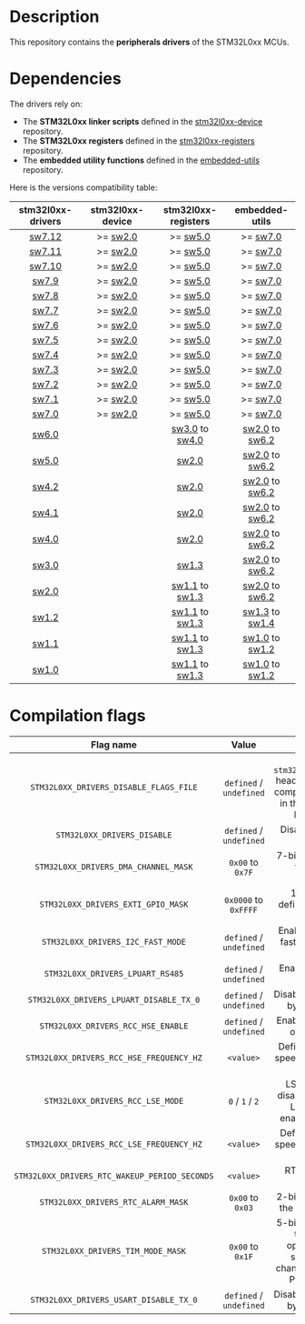 # Description

This repository contains the **peripherals drivers** of the STM32L0xx MCUs.

# Dependencies

The drivers rely on:

* The **STM32L0xx linker scripts** defined in the [stm32l0xx-device](https://github.com/Ludovic-Lesur/stm32l0xx-device) repository.
* The **STM32L0xx registers** defined in the [stm32l0xx-registers](https://github.com/Ludovic-Lesur/stm32l0xx-registers) repository.
* The **embedded utility functions** defined in the [embedded-utils](https://github.com/Ludovic-Lesur/embedded-utils) repository.

Here is the versions compatibility table:

| **stm32l0xx-drivers** | **stm32l0xx-device** | **stm32l0xx-registers** | **embedded-utils** |
|:---:|:---:|:---:|:---:|
| [sw7.12](https://github.com/Ludovic-Lesur/stm32l0xx-drivers/releases/tag/sw7.12) | >= [sw2.0](https://github.com/Ludovic-Lesur/stm32l0xx-device/releases/tag/sw2.0) | >= [sw5.0](https://github.com/Ludovic-Lesur/stm32l0xx-registers/releases/tag/sw5.0) | >= [sw7.0](https://github.com/Ludovic-Lesur/embedded-utils/releases/tag/sw7.0) |
| [sw7.11](https://github.com/Ludovic-Lesur/stm32l0xx-drivers/releases/tag/sw7.11) | >= [sw2.0](https://github.com/Ludovic-Lesur/stm32l0xx-device/releases/tag/sw2.0) | >= [sw5.0](https://github.com/Ludovic-Lesur/stm32l0xx-registers/releases/tag/sw5.0) | >= [sw7.0](https://github.com/Ludovic-Lesur/embedded-utils/releases/tag/sw7.0) |
| [sw7.10](https://github.com/Ludovic-Lesur/stm32l0xx-drivers/releases/tag/sw7.10) | >= [sw2.0](https://github.com/Ludovic-Lesur/stm32l0xx-device/releases/tag/sw2.0) | >= [sw5.0](https://github.com/Ludovic-Lesur/stm32l0xx-registers/releases/tag/sw5.0) | >= [sw7.0](https://github.com/Ludovic-Lesur/embedded-utils/releases/tag/sw7.0) |
| [sw7.9](https://github.com/Ludovic-Lesur/stm32l0xx-drivers/releases/tag/sw7.9) | >= [sw2.0](https://github.com/Ludovic-Lesur/stm32l0xx-device/releases/tag/sw2.0) | >= [sw5.0](https://github.com/Ludovic-Lesur/stm32l0xx-registers/releases/tag/sw5.0) | >= [sw7.0](https://github.com/Ludovic-Lesur/embedded-utils/releases/tag/sw7.0) |
| [sw7.8](https://github.com/Ludovic-Lesur/stm32l0xx-drivers/releases/tag/sw7.8) | >= [sw2.0](https://github.com/Ludovic-Lesur/stm32l0xx-device/releases/tag/sw2.0) | >= [sw5.0](https://github.com/Ludovic-Lesur/stm32l0xx-registers/releases/tag/sw5.0) | >= [sw7.0](https://github.com/Ludovic-Lesur/embedded-utils/releases/tag/sw7.0) |
| [sw7.7](https://github.com/Ludovic-Lesur/stm32l0xx-drivers/releases/tag/sw7.7) | >= [sw2.0](https://github.com/Ludovic-Lesur/stm32l0xx-device/releases/tag/sw2.0) | >= [sw5.0](https://github.com/Ludovic-Lesur/stm32l0xx-registers/releases/tag/sw5.0) | >= [sw7.0](https://github.com/Ludovic-Lesur/embedded-utils/releases/tag/sw7.0) |
| [sw7.6](https://github.com/Ludovic-Lesur/stm32l0xx-drivers/releases/tag/sw7.6) | >= [sw2.0](https://github.com/Ludovic-Lesur/stm32l0xx-device/releases/tag/sw2.0) | >= [sw5.0](https://github.com/Ludovic-Lesur/stm32l0xx-registers/releases/tag/sw5.0) | >= [sw7.0](https://github.com/Ludovic-Lesur/embedded-utils/releases/tag/sw7.0) |
| [sw7.5](https://github.com/Ludovic-Lesur/stm32l0xx-drivers/releases/tag/sw7.5) | >= [sw2.0](https://github.com/Ludovic-Lesur/stm32l0xx-device/releases/tag/sw2.0) | >= [sw5.0](https://github.com/Ludovic-Lesur/stm32l0xx-registers/releases/tag/sw5.0) | >= [sw7.0](https://github.com/Ludovic-Lesur/embedded-utils/releases/tag/sw7.0) |
| [sw7.4](https://github.com/Ludovic-Lesur/stm32l0xx-drivers/releases/tag/sw7.4) | >= [sw2.0](https://github.com/Ludovic-Lesur/stm32l0xx-device/releases/tag/sw2.0) | >= [sw5.0](https://github.com/Ludovic-Lesur/stm32l0xx-registers/releases/tag/sw5.0) | >= [sw7.0](https://github.com/Ludovic-Lesur/embedded-utils/releases/tag/sw7.0) |
| [sw7.3](https://github.com/Ludovic-Lesur/stm32l0xx-drivers/releases/tag/sw7.3) | >= [sw2.0](https://github.com/Ludovic-Lesur/stm32l0xx-device/releases/tag/sw2.0) | >= [sw5.0](https://github.com/Ludovic-Lesur/stm32l0xx-registers/releases/tag/sw5.0) | >= [sw7.0](https://github.com/Ludovic-Lesur/embedded-utils/releases/tag/sw7.0) |
| [sw7.2](https://github.com/Ludovic-Lesur/stm32l0xx-drivers/releases/tag/sw7.2) | >= [sw2.0](https://github.com/Ludovic-Lesur/stm32l0xx-device/releases/tag/sw2.0) | >= [sw5.0](https://github.com/Ludovic-Lesur/stm32l0xx-registers/releases/tag/sw5.0) | >= [sw7.0](https://github.com/Ludovic-Lesur/embedded-utils/releases/tag/sw7.0) |
| [sw7.1](https://github.com/Ludovic-Lesur/stm32l0xx-drivers/releases/tag/sw7.1) | >= [sw2.0](https://github.com/Ludovic-Lesur/stm32l0xx-device/releases/tag/sw2.0) | >= [sw5.0](https://github.com/Ludovic-Lesur/stm32l0xx-registers/releases/tag/sw5.0) | >= [sw7.0](https://github.com/Ludovic-Lesur/embedded-utils/releases/tag/sw7.0) |
| [sw7.0](https://github.com/Ludovic-Lesur/stm32l0xx-drivers/releases/tag/sw7.0) | >= [sw2.0](https://github.com/Ludovic-Lesur/stm32l0xx-device/releases/tag/sw2.0) | >= [sw5.0](https://github.com/Ludovic-Lesur/stm32l0xx-registers/releases/tag/sw5.0) | >= [sw7.0](https://github.com/Ludovic-Lesur/embedded-utils/releases/tag/sw7.0) |
| [sw6.0](https://github.com/Ludovic-Lesur/stm32l0xx-drivers/releases/tag/sw6.0) | | [sw3.0](https://github.com/Ludovic-Lesur/stm32l0xx-registers/releases/tag/sw3.0) to [sw4.0](https://github.com/Ludovic-Lesur/stm32l0xx-registers/releases/tag/sw4.0) | [sw2.0](https://github.com/Ludovic-Lesur/embedded-utils/releases/tag/sw2.0) to [sw6.2](https://github.com/Ludovic-Lesur/embedded-utils/releases/tag/sw6.2) |
| [sw5.0](https://github.com/Ludovic-Lesur/stm32l0xx-drivers/releases/tag/sw5.0) | | [sw2.0](https://github.com/Ludovic-Lesur/stm32l0xx-registers/releases/tag/sw2.0) | [sw2.0](https://github.com/Ludovic-Lesur/embedded-utils/releases/tag/sw2.0) to [sw6.2](https://github.com/Ludovic-Lesur/embedded-utils/releases/tag/sw6.2) |
| [sw4.2](https://github.com/Ludovic-Lesur/stm32l0xx-drivers/releases/tag/sw4.2) | | [sw2.0](https://github.com/Ludovic-Lesur/stm32l0xx-registers/releases/tag/sw2.0) | [sw2.0](https://github.com/Ludovic-Lesur/embedded-utils/releases/tag/sw2.0) to [sw6.2](https://github.com/Ludovic-Lesur/embedded-utils/releases/tag/sw6.2) |
| [sw4.1](https://github.com/Ludovic-Lesur/stm32l0xx-drivers/releases/tag/sw4.1) | | [sw2.0](https://github.com/Ludovic-Lesur/stm32l0xx-registers/releases/tag/sw2.0) | [sw2.0](https://github.com/Ludovic-Lesur/embedded-utils/releases/tag/sw2.0) to [sw6.2](https://github.com/Ludovic-Lesur/embedded-utils/releases/tag/sw6.2) |
| [sw4.0](https://github.com/Ludovic-Lesur/stm32l0xx-drivers/releases/tag/sw4.0) | | [sw2.0](https://github.com/Ludovic-Lesur/stm32l0xx-registers/releases/tag/sw2.0) | [sw2.0](https://github.com/Ludovic-Lesur/embedded-utils/releases/tag/sw2.0) to [sw6.2](https://github.com/Ludovic-Lesur/embedded-utils/releases/tag/sw6.2) |
| [sw3.0](https://github.com/Ludovic-Lesur/stm32l0xx-drivers/releases/tag/sw3.0) | | [sw1.3](https://github.com/Ludovic-Lesur/stm32l0xx-registers/releases/tag/sw1.3) | [sw2.0](https://github.com/Ludovic-Lesur/embedded-utils/releases/tag/sw2.0) to [sw6.2](https://github.com/Ludovic-Lesur/embedded-utils/releases/tag/sw6.2) |
| [sw2.0](https://github.com/Ludovic-Lesur/stm32l0xx-drivers/releases/tag/sw2.0) | | [sw1.1](https://github.com/Ludovic-Lesur/stm32l0xx-registers/releases/tag/sw1.1) to [sw1.3](https://github.com/Ludovic-Lesur/stm32l0xx-registers/releases/tag/sw1.3) | [sw2.0](https://github.com/Ludovic-Lesur/embedded-utils/releases/tag/sw2.0) to [sw6.2](https://github.com/Ludovic-Lesur/embedded-utils/releases/tag/sw6.2) |
| [sw1.2](https://github.com/Ludovic-Lesur/stm32l0xx-drivers/releases/tag/sw1.2) | | [sw1.1](https://github.com/Ludovic-Lesur/stm32l0xx-registers/releases/tag/sw1.1) to [sw1.3](https://github.com/Ludovic-Lesur/stm32l0xx-registers/releases/tag/sw1.3) | [sw1.3](https://github.com/Ludovic-Lesur/embedded-utils/releases/tag/sw1.3) to [sw1.4](https://github.com/Ludovic-Lesur/embedded-utils/releases/tag/sw1.4) |
| [sw1.1](https://github.com/Ludovic-Lesur/stm32l0xx-drivers/releases/tag/sw1.1) | | [sw1.1](https://github.com/Ludovic-Lesur/stm32l0xx-registers/releases/tag/sw1.1) to [sw1.3](https://github.com/Ludovic-Lesur/stm32l0xx-registers/releases/tag/sw1.3) | [sw1.0](https://github.com/Ludovic-Lesur/embedded-utils/releases/tag/sw1.0) to [sw1.2](https://github.com/Ludovic-Lesur/embedded-utils/releases/tag/sw1.2) |
| [sw1.0](https://github.com/Ludovic-Lesur/stm32l0xx-drivers/releases/tag/sw1.0) | | [sw1.1](https://github.com/Ludovic-Lesur/stm32l0xx-registers/releases/tag/sw1.1) to [sw1.3](https://github.com/Ludovic-Lesur/stm32l0xx-registers/releases/tag/sw1.3) | [sw1.0](https://github.com/Ludovic-Lesur/embedded-utils/releases/tag/sw1.0) to [sw1.2](https://github.com/Ludovic-Lesur/embedded-utils/releases/tag/sw1.2)

# Compilation flags

| **Flag name** | **Value** | **Description** |
|:---:|:---:|:---:|
| `STM32L0XX_DRIVERS_DISABLE_FLAGS_FILE` | `defined` / `undefined` | Disable the `stm32l0xx_drivers_flags.h` header file inclusion when compilation flags are given in the project settings or by command line. |
| `STM32L0XX_DRIVERS_DISABLE` | `defined` / `undefined` | Disable the STM32L0xx drivers. |
| `STM32L0XX_DRIVERS_DMA_CHANNEL_MASK` | `0x00` to `0x7F` | 7-bits field which defines the enabled DMA channels. |
| `STM32L0XX_DRIVERS_EXTI_GPIO_MASK` | `0x0000` to `0xFFFF` | 16-bits field which defines the enabled EXTI GPIO lines. |
| `STM32L0XX_DRIVERS_I2C_FAST_MODE` | `defined` / `undefined` | Enable or disable the I2C fast mode (400kHz SCL frequency). |
| `STM32L0XX_DRIVERS_LPUART_RS485` | `defined` / `undefined` | Enable or disable RS485 operation. |
| `STM32L0XX_DRIVERS_LPUART_DISABLE_TX_0` | `defined` / `undefined` | Disable the transmission of byte 0x00 if defined. |
| `STM32L0XX_DRIVERS_RCC_HSE_ENABLE` | `defined` / `undefined` | Enable or disable external oscillator functions. |
| `STM32L0XX_DRIVERS_RCC_HSE_FREQUENCY_HZ` | `<value>` | Defines the external high speed crystal frequency in Hz (if used). |
| `STM32L0XX_DRIVERS_RCC_LSE_MODE` | `0` / `1` / `2` | LSE crystal mode: `0` = disabled `1` = enabled with LSI/HSI fallback `2` = enabled and mandatory. |
| `STM32L0XX_DRIVERS_RCC_LSE_FREQUENCY_HZ` | `<value>` | Defines the external low speed crystal frequency in Hz (if used). |
| `STM32L0XX_DRIVERS_RTC_WAKEUP_PERIOD_SECONDS` | `<value>` | RTC wakeup period in seconds. |
| `STM32L0XX_DRIVERS_RTC_ALARM_MASK` | `0x00` to `0x03`| 2-bits field which defines the enabled RTC alarms. |
| `STM32L0XX_DRIVERS_TIM_MODE_MASK` | `0x00` to `0x1F`| 5-bits field which defines the enabled timer operation modes: `0` = standard `1` = multi-channel `2` = calibration `3` = PWM `4` = one pulse. |
| `STM32L0XX_DRIVERS_USART_DISABLE_TX_0` | `defined` / `undefined` | Disable the transmission of byte 0x00 if defined. |


